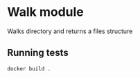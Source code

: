 # Walk module

Walks directory and returns a files structure


## Running tests

```bash
docker build .
```
